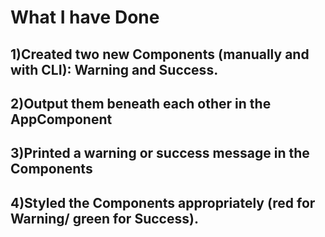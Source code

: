 # What I have Done
## 1)Created two new Components (manually and with CLI): Warning and Success.
## 2)Output them beneath each other in the AppComponent
## 3)Printed a warning or success message in the Components
## 4)Styled the Components appropriately (red for Warning/ green for Success).
